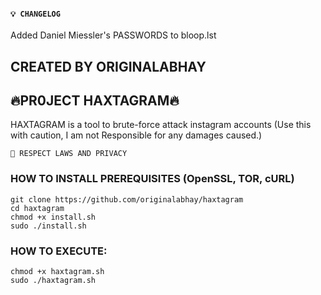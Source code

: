 #### ``💡 CHANGELOG ``
Added Daniel Miessler's PASSWORDS to bloop.lst 

## CREATED BY ORIGINALABHAY
## 🔥PR0JECT HAXTAGRAM🔥
HAXTAGRAM is a tool to brute-force attack instagram accounts (Use this with caution, I am not Responsible for any damages caused.)

``
🛑 RESPECT LAWS AND PRIVACY
``

### HOW TO INSTALL PREREQUISITES (OpenSSL, TOR, cURL)
```
git clone https://github.com/originalabhay/haxtagram
cd haxtagram
chmod +x install.sh
sudo ./install.sh
```
### HOW TO EXECUTE:
```
chmod +x haxtagram.sh
sudo ./haxtagram.sh
```


